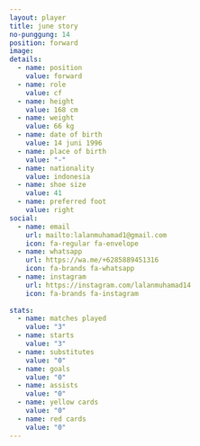 ```yaml
---
layout: player
title: june story
no-punggung: 14
position: forward
image:
details:
  - name: position
    value: forward
  - name: role
    value: cf
  - name: height
    value: 168 cm
  - name: weight
    value: 66 kg
  - name: date of birth
    value: 14 juni 1996
  - name: place of birth
    value: "-"
  - name: nationality
    value: indonesia
  - name: shoe size
    value: 41
  - name: preferred foot
    value: right
social:
  - name: email
    url: mailto:lalanmuhamad1@gmail.com
    icon: fa-regular fa-envelope
  - name: whatsapp
    url: https://wa.me/+6285889451316
    icon: fa-brands fa-whatsapp
  - name: instagram
    url: https://instagram.com/lalanmuhamad14
    icon: fa-brands fa-instagram
    
stats:
  - name: matches played
    value: "3"
  - name: starts
    value: "3"
  - name: substitutes
    value: "0"
  - name: goals
    value: "0"
  - name: assists
    value: "0"
  - name: yellow cards
    value: "0"
  - name: red cards
    value: "0"
---
```

